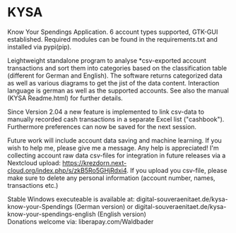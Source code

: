 # KYSA

Know Your Spendings Application. 6 account types supported, GTK-GUI established. Required modules can be found in the requirements.txt and installed via pypi(pip). 

Leightweight standalone program to analyse *csv-exported account transactions and sort them into categories based on the classification table (different for German and English). The software returns categorized data as well as various diagrams to get the jist of the data content. Interaction language is german as well as the supported accounts. See also the manual (KYSA Readme.html) for further details.

Since Version 2.04 a new feature is implemented to link csv-data to manually recorded cash transactions in a separate Excel list ("cashbook"). Furthermore preferences can now be saved for the next session.

Future work will include account data saving and machine learning. If you wish to help me, please give me a message. Any help is appreciated! I'm collecting account raw data csv-files for integration in future releases via a Nextcloud upload: https://krezdorn.next-cloud.org/index.php/s/zkB5Ro5GHjRdxi4.
If you upload you csv-file, please make sure to delete any personal information (account number, names, transactions etc.)

Stable Windows executeable is available at: digital-souveraenitaet.de/kysa-know-your-Spendings (German version) or digital-souveraenitaet.de/kysa-know-your-spendings-english (English version)  
Donations welcome via: liberapay.com/Waldbader
